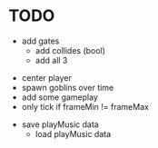 # TODO

+ add gates
	- add collides (bool)
	- add all 3
- center player
- spawn goblins over time
- add some gameplay
- only tick if frameMin != frameMax

+ save playMusic data
	+ load playMusic data
